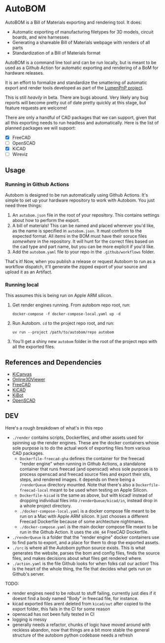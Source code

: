 # AutoBOM

AutoBOM is a Bill of Materials exporting and rendering tool. It does:

- Automatic exporting of manufacturing filetypes for 3D models, circuit boards, and wire harnesses
- Generating a shareable Bill of Materials webpage with renders of all parts
- Standardization of a Bill of Materials format

AutoBOM is a command line tool and can be run locally, but is meant to be used as a Github Action for automatic exporting and rendering of a BoM for hardware releases.

It is an effort to formalize and standardize the smattering of automatic export and render tools developed as part of the [LumenPnP project](https://github.com/opulo-inc/lumenpnp).

This is still *heavily* in beta. There are bugs abound. Very likely any bug reports will become pretty out of date pretty quickly at this stage, but feature requests are welcome!

There are only a handful of CAD packages that we can support, given that all this exporting needs to run headless and automatically. Here is the list of planned packages we will support:

- [x] FreeCAD
- [ ] OpenSCAD
- [x] KiCAD
- [ ] Wireviz

## Usage

### Running in Github Actions

Autobom is designed to be run automatically using Github Actions. It's simple to set up your hardware repository to work with Autobom. You just need three things:

1. An `autobom.json` file in the root of your repository. This contains settings about how to perform the export.
2. A bill of materials! This can be named and placed wherever you'd like, as the name is specified in `autobom.json`. It must conform to the expected format. All items in the BOM must have their soruce files *somewhere* in the repository. It will hunt for the correct files based on the cad type and part name, but you can be more explicit if you'd like.
3. Add the `autobom.yaml` file to your repo in the `.github/workflows` folder.

That's it! Now, when you publish a release or request Autobom to run as a workflow dispatch, it'll generate the zipped export of your source and upload it as an Artifact.

### Running local

This assumes this is being run on Apple ARM silicon.

1. Get render engines running. From autobom repo root, run:
  
    `docker-compose -f docker-compose-local.yaml up -d`

2. Run Autobom. `cd` to the project repo root, and run:

    `uv run --project /path/to/autobom/repo autobom`

3. You'll get a shiny new `autobom` folder in the root of the project repo with all the exported files.

## References and Dependencies

- [KiCanvas](https://kicanvas.org/)
- [Online3DViewer](https://github.com/kovacsv/Online3DViewer)
- [FreeCAD](https://github.com/FreeCAD/FreeCAD)
- [KiCAD](https://gitlab.com/kicad/code/kicad)
- [KiBot](https://github.com/INTI-CMNB/KiBot)
- [OpenSCAD](https://github.com/openscad/openscad/)

## DEV

Here's a rough breakdown of what's in this repo

- `./render` contains scripts, Dockerfiles, and other assets used for spinning up the render engines. These are the docker containers whose sole purpose is to do the actual work of exporting files from various CAD packages.
  - `Dockerfile-freecad-gha` defines the container for the freecad "render engine" when running in Github Actions, a standalone container that runs freecad (and openscad) whos sole purpose is to process openscad and freecad source files and export their stls, steps, and rendered images. it depends on there being a `/renderQueue` directory mounted. Note that there's also a `Dockerfile-freecad-local` meant to be used when testing on Apple Silicon.
  - `Dockerfile-kicad` is the same as above, but with kicad! instead of dropping individual files into `/renderQueue/kicad/in`, instead drop in a whole project directory.
  - `./docker-compose-local.yaml` is a docker compose file meant to be run on a Mac with Apple ARM silicon. It just chooses a different Freecad Dockerfile because of some archtecture nightmares.
  - `./docker-compose.yaml` is the main docker compose file meant to be run in the Github Action. It uses the `x86_64` FreeCAD Dockerfile.
- `./renderQueue` is a folder that the "render engine" docker containers use to find parts to export, and a place for them to drop the exported assets.
- `./src` is where all the Autobom python source exists. This is what generates the website, parses the bom and config files, finds the source files, and makes decisions about what files get rendered where.
- `./action.yaml` is the file Github looks for when folks call our action! This is the heart of the whole thing, the file that decides what gets run on Github's server.


TODO:
- render engines need to be robust to stuff failing, currently just dies if it doesnt find a body named "Body" in freecad file, for instance.
- kicad exported files arent deleted from `kicad/out` after copied to the export folder, this fails in the CI for some reason
- openscad has not been fully tested in CI
- logging is messy
- generally needs a refactor, chunks of logic have moved around with reckless abandon, now that things are a bit more stable the general structure of the autobom python codebase needs a refresh